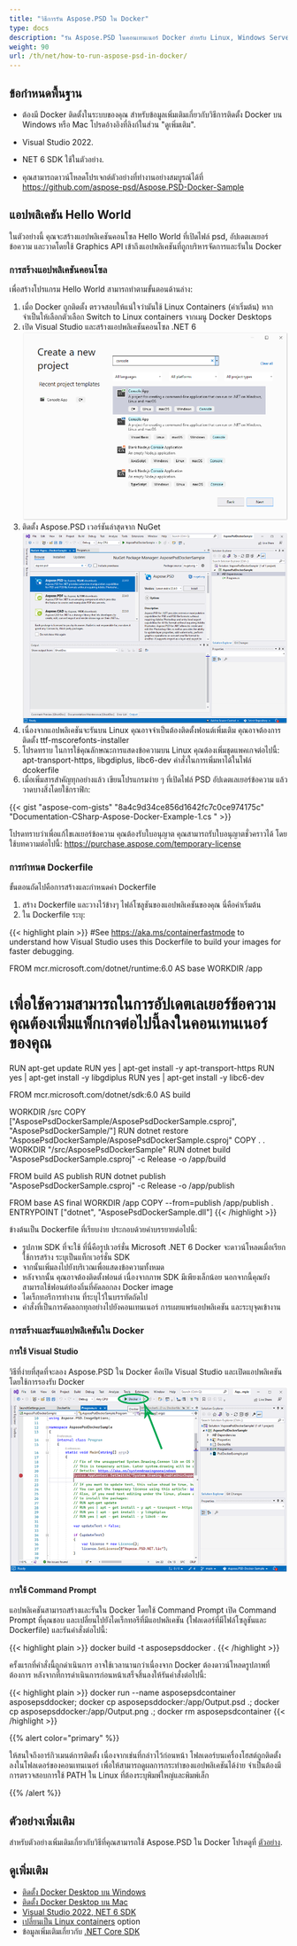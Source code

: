 ```yaml
---
title: "วิธีการรัน Aspose.PSD ใน Docker"
type: docs
description: "รัน Aspose.PSD ในคอนเทนเนอร์ Docker สำหรับ Linux, Windows Server และ OS ใด ๆ"
weight: 90
url: /th/net/how-to-run-aspose-psd-in-docker/
---
```


## ข้อกำหนดพื้นฐาน

- ต้องมี Docker ติดตั้งในระบบของคุณ สำหรับข้อมูลเพิ่มเติมเกี่ยวกับวิธีการติดตั้ง Docker บน Windows หรือ Mac โปรดอ้างอิงที่ลิงก์ในส่วน "ดูเพิ่มเติม".

- Visual Studio 2022.

- NET 6 SDK ใช้ในตัวอย่าง.

- คุณสามารถดาวน์โหลดโปรเจกต์ตัวอย่างที่ทำงานอย่างสมบูรณ์ได้ที่ https://github.com/aspose-psd/Aspose.PSD-Docker-Sample

## แอปพลิเคชัน Hello World

ในตัวอย่างนี้ คุณจะสร้างแอปพลิเคชันคอนโซล Hello World ที่เปิดไฟล์ psd, อัปเดตเลเยอร์ข้อความ และวาดโดยใช้ Graphics API เข้าถึงแอปพลิเคชันที่ถูกบริหารจัดการและรันใน Docker

### การสร้างแอปพลิเคชันคอนโซล

เพื่อสร้างโปรแกรม Hello World สามารถทำตามขั้นตอนด้านล่าง:
1. เมื่อ Docker ถูกติดตั้ง ตรวจสอบให้แน่ใจว่ามันใช้ Linux Containers (ค่าเริ่มต้น) หากจำเป็นให้เลือกตัวเลือก Switch to Linux containers จากเมนู Docker Desktops
1. เปิด Visual Studio และสร้างแอปพลิเคชันคอนโซล .NET 6<br>
![กว้าง-Ready console application project dialog](create-a-new-project.png)<br>
1. ติดตั้ง Aspose.PSD เวอร์ชันล่าสุดจาก NuGet<br>
![Aspose.PSD on NuGet](nuget-aspose-psd.png)<br>
1. เนื่องจากแอปพลิเคชันจะรันบน Linux คุณอาจจำเป็นต้องติดตั้งฟอนต์เพิ่มเติม คุณอาจต้องการติดตั้ง ttf-mscorefonts-installer
1. โปรดทราบ ในการใช้คุณลักษณะการแสดงข้อความบน Linux คุณต้องเพิ่มชุดแพคเกจต่อไปนี้: apt-transport-https, libgdiplus, libc6-dev คำสั่งในการเพิ่มหาได้ในไฟล์ dcokerfile
1. เมื่อเพิ่มสารสำคัญทุกอย่างแล้ว เขียนโปรแกรมง่าย ๆ ที่เปิดไฟล์ PSD อัปเดตเลเยอร์ข้อความ แล้ววาดบางสิ่งโดยใช้กราฟิก:<br>

{{< gist "aspose-com-gists" "8a4c9d34ce856d1642fc7c0ce974175c" "Documentation-CSharp-Aspose-Docker-Example-1.cs " >}}

โปรดทราบว่าเพื่อแก้ไขเลเยอร์ข้อความ คุณต้องรับใบอนุญาต คุณสามารถรับใบอนุญาตชั่วคราวได้ โดยใช้บทความต่อไปนี้: https://purchase.aspose.com/temporary-license

### การกำหนด Dockerfile

ขั้นตอนถัดไปคือการสร้างและกำหนดค่า Dockerfile

1. สร้าง Dockerfile และวางไว้ข้างๆ ไฟล์โซลูชันของแอปพลิเคชันของคุณ นี่คือค่าเริ่มต้น
1. ใน Dockerfile ระบุ:

{{< highlight plain >}}
#See https://aka.ms/containerfastmode to understand how Visual Studio uses this Dockerfile to build your images for faster debugging.

FROM mcr.microsoft.com/dotnet/runtime:6.0 AS base
WORKDIR /app

# เพื่อใช้ความสามารถในการอัปเดตเลเยอร์ข้อความ คุณต้องเพิ่มแพ็กเกจต่อไปนี้ลงในคอนเทนเนอร์ของคุณ
RUN apt-get update
RUN yes | apt-get install -y apt-transport-https
RUN yes | apt-get install -y libgdiplus
RUN yes | apt-get install -y libc6-dev

FROM mcr.microsoft.com/dotnet/sdk:6.0 AS build

WORKDIR /src
COPY ["AsposePsdDockerSample/AsposePsdDockerSample.csproj", "AsposePsdDockerSample/"]
RUN dotnet restore "AsposePsdDockerSample/AsposePsdDockerSample.csproj"
COPY . .
WORKDIR "/src/AsposePsdDockerSample"
RUN dotnet build "AsposePsdDockerSample.csproj" -c Release -o /app/build

FROM build AS publish
RUN dotnet publish "AsposePsdDockerSample.csproj" -c Release -o /app/publish

FROM base AS final
WORKDIR /app
COPY --from=publish /app/publish .
ENTRYPOINT ["dotnet", "AsposePsdDockerSample.dll"]
{{< /highlight >}}

ข้างต้นเป็น Dockerfile ที่เรียบง่าย ประกอบด้วยคำบรรยายต่อไปนี้:

- รูปภาพ SDK ที่จะใช้ ที่นี่คือรูปเวอร์ชั่น Microsoft .NET 6 Docker จะดาวน์โหลดเมื่อเรียกใช้การสร้าง ระบุเป็นแท็กเวอร์ชั่น SDK
- จากนั้นเพิ่มลงไปยังบริเวณเพื่อแสดงข้อความทั้งหมด
- หลังจากนั้น คุณอาจต้องติดตั้งฟอนต์ เนื่องจากภาพ SDK มีเพียงเล็กน้อย นอกจากนี้คุณยังสามารถใช้ฟอนต์ท้องถิ่นที่คัดลอกลง Docker image
- ไดเร็กทอรีการทำงาน ที่ระบุไว้ในบรรทัดถัดไป
- คำสั่งที่เป็นการคัดลอกทุกอย่างไปยังคอนเทนเนอร์ การเผยแพร่แอปพลิเคชัน และระบุจุดเข้างาน

### การสร้างและรันแอปพลิเคชันใน Docker

#### การใช้ Visual Studio
วิธีที่ง่ายที่สุดที่จะลอง Aspose.PSD ใน Docker คือเปิด Visual Studio และเปิดแอปพลิเคชันโดยใช้การรองรับ Docker
![การรัน Aspose.PSD app ตัวอย่างใน Docker โดยใช้ Visual Studio](psd-vs-run-using-docker-support.png)

#### การใช้ Command Prompt
แอปพลิเคชันสามารถสร้างและรันใน Docker โดยใช้ Command Prompt เปิด Command Prompt ที่คุณชอบ และเปลี่ยนไปยังไดเร็กทอรีที่มีแอปพลิเคชัน (โฟลเดอร์ที่มีไฟล์โซลูชันและ Dockerfile) และรันคำสั่งต่อไปนี้:

{{< highlight plain >}}
docker build -t asposepsddocker .
{{< /highlight >}}

ครั้งแรกที่คำสั่งนี้ถูกดำเนินการ อาจใช้เวลานานกว่าเนื่องจาก Docker ต้องดาวน์โหลดรูปภาพที่ต้องการ หลังจากที่การดำเนินการก่อนหน้าเสร็จสิ้นลงให้รันคำสั่งต่อไปนี้:

{{< highlight plain >}}
docker run --name asposepsdcontainer asposepsddocker; docker cp asposepsddocker:/app/Output.psd .; docker cp asposepsddocker:/app/Output.png .; docker rm asposepsdcontainer
{{< /highlight >}}

{{% alert color="primary" %}}

ให้สนใจถึงอาร์กิวเมนต์การติดตั้ง เนื่องจากเช่นที่กล่าวไว้ก่อนหน้า โฟลเดอร์บนเครื่องโฮสต์ถูกติดตั้งลงในโฟลเดอร์ของคอนเทนเนอร์ เพื่อให้สามารถดูผลการกระทำของแอปพลิเคชันได้ง่าย จำเป็นต้องมีการตรวจสอบการใช้ PATH ใน Linux ที่ต้องระบุพิมพ์ใหญ่และพิมพ์เล็ก

{{% /alert %}}

## ตัวอย่างเพิ่มเติม

สำหรับตัวอย่างเพิ่มเติมเกี่ยวกับวิธีที่คุณสามารถใช้ Aspose.PSD ใน Docker โปรดดูที่ [ตัวอย่าง](https://github.com/aspose-psd/Aspose.PSD-for-.NET).

## ดูเพิ่มเติม

- [ติดตั้ง Docker Desktop บน Windows](https://docs.docker.com/docker-for-windows/install/)
- [ติดตั้ง Docker Desktop บน Mac](https://docs.docker.com/docker-for-mac/install/)
- [Visual Studio 2022, NET 6 SDK](https://docs.microsoft.com/en-us/dotnet/core/install/windows?tabs=net60#dependencies)
- [เปลี่ยนเป็น Linux containers](https://docs.docker.com/docker-for-windows/#switch-between-windows-and-linux-containers) option
- ข้อมูลเพิ่มเติมเกี่ยวกับ [.NET Core SDK](https://hub.docker.com/_/microsoft-dotnet-sdk)
